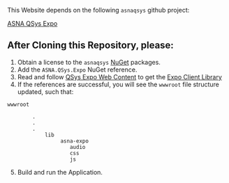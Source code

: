 ﻿This Website depends on the following `asnaqsys` github project:

[ASNA QSys Expo](https://github.com/asnaqsys/ASNA.QSys.Expo)

## After Cloning this Repository, please:

1. Obtain a license to the `asnaqsys` [NuGet](https://docs.microsoft.com/en-us/nuget/what-is-nuget) packages.
2. Add the `ASNA.QSys.Expo` NuGet reference.
3. Read and follow  [QSys Expo Web Content](https://asnaqsys.github.io/concepts/user-interface/qsys-expo-web-content.html) to get the [Expo Client Library](https://asnaqsys.github.io/concepts/user-interface/qsys-expo-client-library.html)
4. If the references are successful, you will see the `wwwroot` file structure updated, such that:

```
wwwroot       

        .  
        .  
        .  
            lib
                 asna-expo
                    audio  
                    css  
                    js  
```
5. Build and run the Application.

                 


